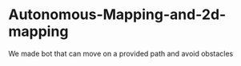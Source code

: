 # Autonomous-Mapping-and-2d-mapping
We made bot that can move on a provided path and avoid obstacles
